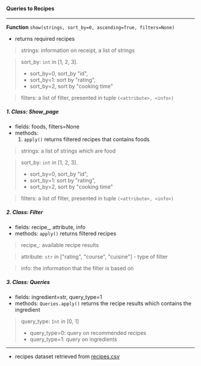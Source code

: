 #### Queries to Recipes
 
----------------------------------------------------------------

**Function** `show(strings, sort_by=0, ascending=True, filters=None)`
- returns required recipes 

> strings: information on receipt, a list of strings

> sort_by: `int` in [1, 2, 3]. 
> - sort_by=0, sort_by "id",
> - sort_by=1: sort by "rating",
> - sort_by=2, sort by "cooking time"

> filters: a list of filter, presented in tuple `(<attribute>, <info>)`


##### 1. Class: Show_page
* fields: foods,  filters=None
* methods: 
   1.  `apply()` returns filtered recipes that contains foods


> strings: a list of strings which are food

> sort_by: `int` in [1, 2, 3]. 
> - sort_by=0, sort_by "id",
> - sort_by=1: sort by "rating",
> - sort_by=2, sort by "cooking time"

> filters: a list of filter, presented in tuple `(<attribute>, <info>)`

##### 2. Class: Filter
* fields:  recipe_, attribute, info
* methods: 
    `apply()` returns filtered recipes


> recipe_: available recipe results

> attribute: `str` in ["rating", "course", "cuisine"] - type of filter

> info: the information that the filter is based on

##### 3. Class: Queries
* fields: ingredient=str, query_type=1
* methods: 
    `Queries.apply()` returns the recipe results which contains the ingredient
> query_type: `Int` in [0, 1]
> - query_type=0: query on recommended recipes
> - query_type=1: query on ingredients

-----------------

* recipes dataset retrieved from [recipes.csv](https://www.kaggle.com/ajitrajput/foodrecipes)
